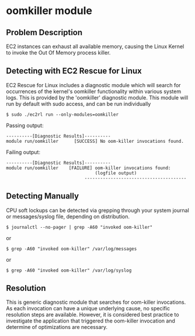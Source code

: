 # oomkiller module

## Problem Description

EC2 instances can exhaust all available memory, causing the Linux Kernel to invoke the Out Of Memory process killer.

## Detecting with EC2 Rescue for Linux

EC2 Rescue for Linux includes a diagnostic module which will search for occurrences of the kernel's oomkiller functionality within various system logs.  This is provided by the 'oomkiller' diagnostic module.  This module will run by default with sudo access, and can be run individually

```commandline
$ sudo ./ec2rl run --only-modules=oomkiller
```

Passing output:

```commandline
----------[Diagnostic Results]----------
module run/oomkiller      [SUCCESS] No oom-killer invocations found.
```

Failing output:

```commandline
----------[Diagnostic Results]----------
module run/oomkiller    [FAILURE] oom-killer invocations found:
                                  (logfile output)
                              ---------------------------------------
```

## Detecting Manually

CPU soft lockups can be detected via grepping through your system journal or messages/syslog file, depending on distribution.

```commandline
$ journalctl --no-pager | grep -A60 "invoked oom-killer"
```

or

```commandline
$ grep -A60 "invoked oom-killer" /var/log/messages
```

or

```commandline
$ grep -A60 "invoked oom-killer" /var/log/syslog
```

## Resolution

This is generic diagnostic module that searches for oom-killer invocations. As each invocation can have a unique underlying cause, no specific resolution steps are available. However, it is considered best practice to investigate the application that triggered the oom-killer invocation and determine of optimizations are necessary.
